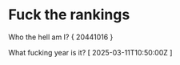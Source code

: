 # Fuck the rankings

Who the hell am I?
{ 20441016 }

What fucking year is it?
[ 2025-03-11T10:50:00Z ]
